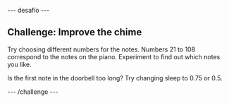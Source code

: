 \--- desafío \---

## Challenge: Improve the chime

Try choosing different numbers for the notes. Numbers 21 to 108 correspond to the notes on the piano. Experiment to find out which notes you like.

Is the first note in the doorbell too long? Try changing sleep to 0.75 or 0.5.

\--- /challenge \---